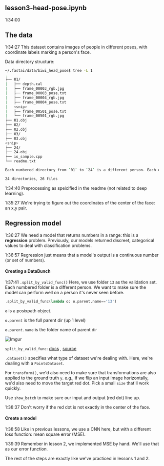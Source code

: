 ## lesson3-head-pose.ipynb

1:34:00

## The data

1:34:27 This dataset contains images of people in different poses, with coordinate labels marking a person's face.

Data directory structure:
```bash
~/.fastai/data/biwi_head_pose$ tree -L 1
.
├── 01/
|   ├── depth.cal
|   ├── frame_00003_rgb.jpg
|   ├── frame_00003_pose.txt
|   ├── frame_00004_rgb.jpg
|   ├── frame_00004_pose.txt
|   <snip>
|   ├── frame_00501_pose.txt
|   └── frame_00501_rgb.jpg
├── 01.obj
├── 02/
├── 02.obj
├── 03/
├── 03.obj
<snip>
├── 24/
├── 24.obj
├── io_sample.cpp
└── readme.txt

Each numbered directory from `01` to `24` is a different person. Each directory has the fames of a video.

24 directories, 26 files
```

1:34:40 Preprocessing as speicified in the readme (not related to deep learning).

1:35:27 We're trying to figure out the coordinates of the center of the face: an x,y pair.

## Regression model

1:36:27 We need a model that returns numbers in a range: this is a **regression** problem. Previously, our models returned discreet, categorical values to deal with classification problems.

1:36:57 Regression just means that a model's output is a continuous number (or set of numbers).

#### Creating a DataBunch

1:37:41 `.split_by_valid_func()` Here, we use folder `13` as the validation set. Each numbered folder is a different person. We want to make sure the model can perform well on a person it's never seen before.

```python
.split_by_valid_func(lambda o: o.parent.name=='13')
```

`o` is a posixpath object.

`o.parent` is the full parent dir (up 1 level)

`o.parent.name` is the folder name of parent dir

![Imgur](https://i.imgur.com/bRWzbHW.png)

`split_by_valid_func`:
[docs](https://docs.fast.ai/data_block.html#ItemList.split_by_valid_func)
,
[source](https://github.com/fastai/fastai/blob/master/fastai/data_block.py#L200)

`.dataset()` specifies what type of dataset we're dealing with. Here, we're dealing with a `PointsDataset`.

For `transform()`, we'd also need to make sure that transformations are also applied to the ground truth `y`. e.g., if we flip an input image horizontally, we'd also need to move the target red dot. Pick a small `size` that'll work quickly.

Use `show_batch` to make sure our input and output (red dot) line up.

1:38:37 Don't worry if the red dot is not exactly in the center of the face.

#### Create a model

1:38:58 Like in previous lessons, we use a CNN here, but with a different loss function: mean square error (MSE).

1:39:39 Remember in lesson 2, we implemented MSE by hand. We'll use that as our error function.

The rest of the steps are exactly like we've practiced in lessons 1 and 2.
